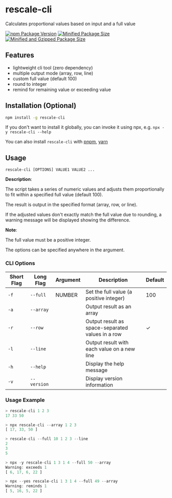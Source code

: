 # rescale-cli

Calculates proportional values based on input and a full value

[![npm Package Version](https://img.shields.io/npm/v/rescale-cli)](https://www.npmjs.com/package/rescale-cli)
[![Minified Package Size](https://img.shields.io/bundlephobia/min/rescale-cli)](https://bundlephobia.com/package/rescale-cli)
[![Minified and Gzipped Package Size](https://img.shields.io/bundlephobia/minzip/rescale-cli)](https://bundlephobia.com/package/rescale-cli)

## Features

- lightweight cli tool (zero dependency)
- multiple output mode (array, row, line)
- custom full value (default 100)
- round to integer
- remind for remaining value or exceeding value

## Installation (Optional)

```bash
npm install -g rescale-cli
```

If you don't want to install it globally, you can invoke it using npx, e.g. `npx -y rescale-cli --help`

You can also install `rescale-cli` with [pnpm](https://pnpm.io/), [yarn](https://yarnpkg.com/)

## Usage

```
rescale-cli [OPTIONS] VALUE1 VALUE2 ...
```

**Description**:

The script takes a series of numeric values and adjusts them proportionally
to fit within a specified full value (default 100).

The result is output in the specified format (array, row, or line).

If the adjusted values don't exactly match the full value due to rounding,
a warning message will be displayed showing the difference.

**Note**:

The full value must be a positive integer.

The options can be specified anywhere in the argument.

### CLI Options

| Short Flag | Long Flag   | Argument | Description                                      | Default |
| ---------- | ----------- | -------- | ------------------------------------------------ | ------- |
| `-f`       | `--full`    | NUMBER   | Set the full value (a positive integer)          | 100     |
| `-a`       | `--array`   |          | Output result as an array                        |         |
| `-r`       | `--row`     |          | Output result as space-separated values in a row | ✓       |
| `-l`       | `--line`    |          | Output result with each value on a new line      |         |
| `-h`       | `--help`    |          | Display the help message                         |         |
| `-v`       | `--version` |          | Display version information                      |         |

### Usage Example

```javascript
> rescale-cli 1 2 3
17 33 50

> npx rescale-cli --array 1 2 3
[ 17, 33, 50 ]

> rescale-cli --full 10 1 2 3 --line
2
3
5

> npx -y rescale-cli 1 3 1 4 --full 50 --array
Warning: exceeds 1
[ 6, 17, 6, 22 ]

> npx --yes rescale-cli 1 3 1 4 --full 49 --array
Warning: reminds 1
[ 5, 16, 5, 22 ]
```
